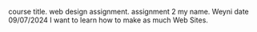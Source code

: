 course title.  web design
assignment.  assignment 2
my name. Weyni 
date 09/07/2024
I want to learn how to make as much Web Sites.
